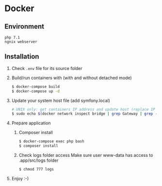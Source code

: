 # Docker

## Environment
    php 7.1
    ngnix webserver

## Installation

1. Check `.env` file for its source folder
    
2. Build/run containers with (with and without detached mode)

    ```bash
    $ docker-compose build
    $ docker-compose up -d
    ```

3. Update your system host file (add symfony.local)

    ```bash
    # UNIX only: get containers IP address and update host (replace IP according to your configuration) (on Windows, edit C:\Windows\System32\drivers\etc\hosts)
    $ sudo echo $(docker network inspect bridge | grep Gateway | grep -o -E '[0-9\.]+') "blue.app" >> /etc/hosts
    ```

4. Prepare application
    
    1. Composer install 

        ```bash
        $ docker-compose exec php bash
        $ composer install
        ```
    2. Check logs folder access
        Make sure user www-data has access to .app/src/logs folder 
        ```bash
        $ chmod 777 logs        
        ```

5. Enjoy :-)

